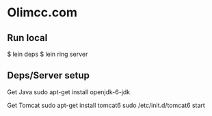 Olimcc.com
==========

Run local
---
  $ lein deps
	$ lein ring server


Deps/Server setup
---
Get Java
  sudo apt-get install openjdk-6-jdk

Get Tomcat
  sudo apt-get install tomcat6
  sudo /etc/init.d/tomcat6 start
